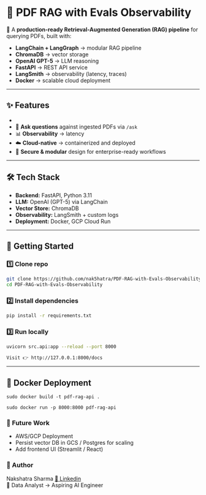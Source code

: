 # 📄 PDF RAG with Evals Observability

🚀 A **production-ready Retrieval-Augmented Generation (RAG) pipeline** for querying PDFs, built with:  
- **LangChain + LangGraph** → modular RAG pipeline  
- **ChromaDB** → vector storage  
- **OpenAI GPT-5** → LLM reasoning  
- **FastAPI** → REST API service  
- **LangSmith** → observability (latency, traces)  
- **Docker** → scalable cloud deployment  

---

## ✨ Features
- 
- 🔎 **Ask questions** against ingested PDFs via `/ask`  
- 📊 **Observability** → latency 
- ☁️ **Cloud-native** → containerized and deployed
- 🔐 **Secure & modular** design for enterprise-ready workflows  

---

## 🛠️ Tech Stack
- **Backend:** FastAPI, Python 3.11  
- **LLM:** OpenAI (GPT-5) via LangChain  
- **Vector Store:** ChromaDB  
- **Observability:** LangSmith + custom logs  
- **Deployment:** Docker, GCP Cloud Run  

---

## 🚀 Getting Started

### 1️⃣ Clone repo
```bash
git clone https://github.com/nak5hatra/PDF-RAG-with-Evals-Observability.git
cd PDF-RAG-with-Evals-Observability
```
### 2️⃣ Install dependencies
```bash
pip install -r requirements.txt
```
### 3️⃣ Run locally
```bash
uvicorn src.api:app --reload --port 8000
```
```bash
Visit 👉 http://127.0.0.1:8000/docs
```
---

## 🐳 Docker Deployment

```
sudo docker build -t pdf-rag-api .
```
```
sudo docker run -p 8000:8000 pdf-rag-api
```

### 🧪 Future Work

- AWS/GCP Deployment
- Persist vector DB in GCS / Postgres for scaling
- Add frontend UI (Streamlit / React)

### 👤 Author

Nakshatra Sharma
[🔗 Linkedin](https://www.linkedin.com/in/nak5hatra/)   
💼 Data Analyst → Aspiring AI Engineer